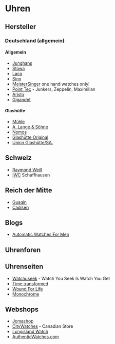 # Uhren

## Hersteller

### Deutschland (allgemein)

#### Allgemein

* [Junghans]
* [Stowa]
* [Laco]
* [Sinn]
* [MeisterSinger] one hand watches only!
* [Point Tec] - Junkers, Zeppelin, Maximilian
* [Aristo]
* [Gigandet]

[Junghans]: https://www.junghans.de
[Stowa]: https://www.stowa.de
[Laco]: https://www.laco.de
[Sinn]: https://www.sinn.de
[MeisterSinger]: https://www.meistersinger.de
[Point Tec]: www.pointtec.de
[Aristo]: https://www.aristo-uhren.de
[Gigandet]: https://gigandet.com

#### Glashütte

* [Mühle]
* [A. Lange & Söhne]
* [Nomos]
* [Glashütte Original]
* [Union Glashütte/SA.]

[Mühle]: https://www.muehle-glashuette.de/
[A. Lange & Söhne]: https://www.alange-soehne.com/
[Nomos]: https://nomos-glashuette.com/
[Glashütte Original]: https://www.glashuette-original.com
[Union Glashütte/SA.]: https://www.union-glashuette.com/

## Schweiz

* [Raymond Weill]
* [IWC] Schaffhausen

[Raymond Weill]: https://www.raymond-weil.com/ 
[IWC]: https://www.iwc.com

## Reich der Mitte

* [Guaqin]
* [Cadisen]

[Guaqin]: https://www.aliexpress.com/store/2180010?spm=2114.12010608.nav-home.1.6d073a49r8k6h3 
[Cadisen]: https://cadisen.aliexpress.com/store/2169020?spm=2114.12010608.nav-home.1.72aa586ftDxXix

## Blogs

* [Automatic Watches For Men]


## Uhrenforen

## Uhrenseiten

* [Watchuseek] - Watch You Seek Is Watch You Get
* [Time transformed]
* [Wound For Life]
* [Monochrome]


[Watchuseek]: https://www.watchuseek.com/
[Automatic Watches For Men]: https://automaticwatchesformen.com/
[Time transformed]: https://timetransformed.com
[Wound For Life]: https://www.woundforlife.com
[Monochrome]: https://monochrome-watches.com

## Webshops

* [Jomashop]
* [CityWatches] - Canadian Store
* [Longisland Watch]
* [AuthenticWatches.com]

[Jomashop]: https://www.jomashop.com
[CityWatches]: https://www.citywatches.ca/
[Longisland Watch]: https://www.longislandwatch.com
[AuthenticWatches.com]: https://www.authenticwatches.com
